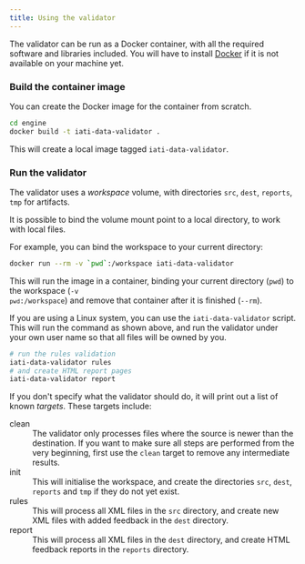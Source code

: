 ```yaml
---
title: Using the validator
---
```


The validator can be run as a Docker container, with all the required software
and libraries included. You will have to install [Docker](https://www.docker.com)
if it is not available on your machine yet.

### Build the container image

You can create the Docker image for the container from scratch.

```bash
cd engine
docker build -t iati-data-validator .
```

This will create a local image tagged `iati-data-validator`.

### Run the validator

The validator uses a *workspace* volume, with directories `src`, `dest`,
`reports`, `tmp` for artifacts.

It is possible to bind the volume mount point
to a local directory, to work with local files.

For example, you can bind the workspace to your current directory:

```bash
docker run --rm -v `pwd`:/workspace iati-data-validator
```

This will run the image in a container, binding your current directory (`pwd`)
to the workspace (<code>-v `pwd`:/workspace</code>)
and remove that container after it is finished (`--rm`).

If you are using a Linux system, you can use the `iati-data-validator` script.
This will run the command as shown above, and run the validator under your own
user name so that all files will be owned by you.

```bash
# run the rules validation
iati-data-validator rules
# and create HTML report pages
iati-data-validator report
```

If you don't specify what the validator should do, it will print out a list
of known *targets*. These targets include:

<dl>
<dt>clean</dt>
<dd>The validator only processes files where the source is newer than the
destination. If you want to make sure all steps are performed from the very
beginning, first use the <code>clean</code> target to remove any
intermediate results.</dd>
<dt>init</dt>
<dd>This will initialise the workspace, and create the directories
<code>src</code>, <code>dest</code>, <code>reports</code> and <code>tmp</code>
 if they do not yet exist.</dd>
<dt>rules</dt>
<dd>This will process all XML files in the <code>src</code> directory, and
create new XML files with added feedback in the <code>dest</code>
directory.</dd>
<dt>report</dt>
<dd>This will process all XML files in the <code>dest</code> directory, and
create HTML feedback reports in the <code>reports</code>
directory.</dd>
</dl>
